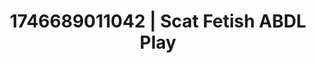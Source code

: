 ---
categories:
- Erotic archetypes
- Femme domination
- AI-generated
- Romantic kink
- ASMR
- Bi-curious stories
- Whispers of pleasure
- Cosplay
image: /assets/images/1746689011042.jpg
layout: post
seo:
  description: Featured content with sensual Scat Fetish, ABDL Play. HD images available.
  keywords: Scat Fetish, ABDL Play
  og_image: /assets/images/1746689011042.jpg
  schema_type: VisualArtwork
tags:
- '#1746689011042'
- Scat Fetish
- ABDL Play
title: 1746689011042 | Scat Fetish ABDL Play
---